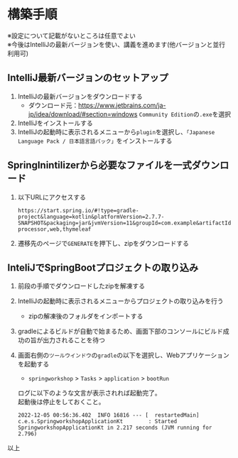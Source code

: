 # 構築手順

※設定について記載がないところは任意でよい  
※今後はIntelliJの最新バージョンを使い、講義を進めます(他バージョンと並行利用可)

## IntelliJ最新バージョンのセットアップ

1. IntelliJの最新バージョンをダウンロードする  
    * ダウンロード元：https://www.jetbrains.com/ja-jp/idea/download/#section=windows  `Community Edition`の`.exe`を選択
2. IntelliJをインストールする
3. IntelliJの起動時に表示されるメニューから`plugin`を選択し、`「Japanese Language Pack / 日本語言語パック」`をインストールする  

## SpringInintilizerから必要なファイルを一式ダウンロード

1. 以下URLにアクセスする
    ```
    https://start.spring.io/#!type=gradle-project&language=kotlin&platformVersion=2.7.7-SNAPSHOT&packaging=jar&jvmVersion=11&groupId=com.example&artifactId=springworkshop&name=springworkshop&description=Demo%20project%20for%20Spring%20Boot&packageName=com.example.springworkshop&dependencies=devtools,lombok,configuration-processor,web,thymeleaf
    ```

2. 遷移先のページで`GENERATE`を押下し、zipをダウンロードする

## InteliJでSpringBootプロジェクトの取り込み

1. 前段の手順でダウンロードしたzipを解凍する
2. IntelliJの起動時に表示されるメニューからプロジェクトの取り込みを行う
    * zipの解凍後のフォルダをインポートする
3. gradleによるビルドが自動で始まるため、画面下部のコンソールにビルド成功の旨が出力されることを待つ
4. 画面右側の`ツールウインドウ`の`gradle`の以下を選択し、Webアプリケーションを起動する
    * `springworkshop` > `Tasks` >  `application` > `bootRun`

    ログに以下のような文言が表示されれば起動完了。  
    起動後は停止をしておくこと。
    ```
    2022-12-05 00:56:36.402  INFO 16816 --- [  restartedMain] c.e.s.SpringworkshopApplicationKt        : Started SpringworkshopApplicationKt in 2.217 seconds (JVM running for 2.796)
    ```

以上

